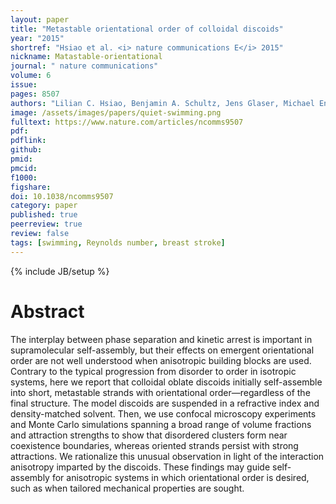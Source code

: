 ```yaml
---
layout: paper
title: "Metastable orientational order of colloidal discoids"
year: "2015"
shortref: "Hsiao et al. <i> nature communications E</i> 2015"
nickname: Matastable-orientational
journal: " nature communications"
volume: 6
issue: 
pages: 8507
authors: "Lilian C. Hsiao, Benjamin A. Schultz, Jens Glaser, Michael Engel, Megan E. Szakasits, Sharon C. Glotzer & Michael J. Solomon"
image: /assets/images/papers/quiet-swimming.png
fulltext: https://www.nature.com/articles/ncomms9507
pdf: 
pdflink:
github: 
pmid: 
pmcid: 
f1000: 
figshare: 
doi: 10.1038/ncomms9507
category: paper
published: true
peerreview: true
review: false
tags: [swimming, Reynolds number, breast stroke]
---
```

{% include JB/setup %}

# Abstract 

The interplay between phase separation and kinetic arrest is important in supramolecular self-assembly, but their effects on emergent orientational order are not well understood when anisotropic building blocks are used. Contrary to the typical progression from disorder to order in isotropic systems, here we report that colloidal oblate discoids initially self-assemble into short, metastable strands with orientational order—regardless of the final structure. The model discoids are suspended in a refractive index and density-matched solvent. Then, we use confocal microscopy experiments and Monte Carlo simulations spanning a broad range of volume fractions and attraction strengths to show that disordered clusters form near coexistence boundaries, whereas oriented strands persist with strong attractions. We rationalize this unusual observation in light of the interaction anisotropy imparted by the discoids. These findings may guide self-assembly for anisotropic systems in which orientational order is desired, such as when tailored mechanical properties are sought.